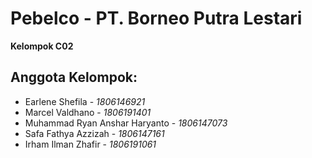 # Pebelco - PT. Borneo Putra Lestari

**Kelompok C02**

## Anggota Kelompok:
- Earlene Shefila - *1806146921*
- Marcel Valdhano - *1806191401*
- Muhammad Ryan Anshar Haryanto - *1806147073*
- Safa Fathya Azzizah - *1806147161*
- Irham Ilman Zhafir - *1806191061*

